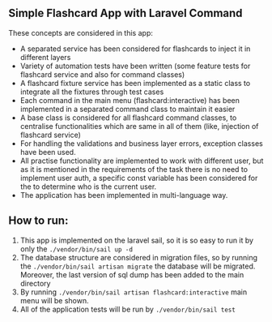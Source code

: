 ## Simple Flashcard App with Laravel Command

These concepts are considered in this app:

- A separated service has been considered for flashcards to inject it in different layers
- Variety of automation tests have been written (some feature tests for flashcard service and also for command classes)
- A flashcard fixture service has been implemented as a static class to integrate all the fixtures through test cases 
- Each command in the main menu (flashcard:interactive) has been implemented in a separated command class to maintain it easier
- A base class is considered for all flashcard command classes, to centralise functionalities which are same in all of them (like, injection of flashcard service)
- For handling the validations and business layer errors, exception classes have been used.
- All practise functionality are implemented to work with different user, but as it is mentioned in the requirements of the task there is no need to implement user auth, a specific const variable has been considered for the to determine who is the current user.
- The application has been implemented in multi-language way. 

## How to run:
1. This app is implemented on the laravel sail, so it is so easy to run it by only the ```./vendor/bin/sail up -d```
2. The database structure are considered in migration files, so by running the ```./vendor/bin/sail artisan migrate``` the database will be migrated. Moreover, the last version of sql dump has been added to the main directory
3. By running `./vendor/bin/sail artisan flashcard:interactive` main menu will be shown.
4. All of the application tests will be run by `./vendor/bin/sail test`

